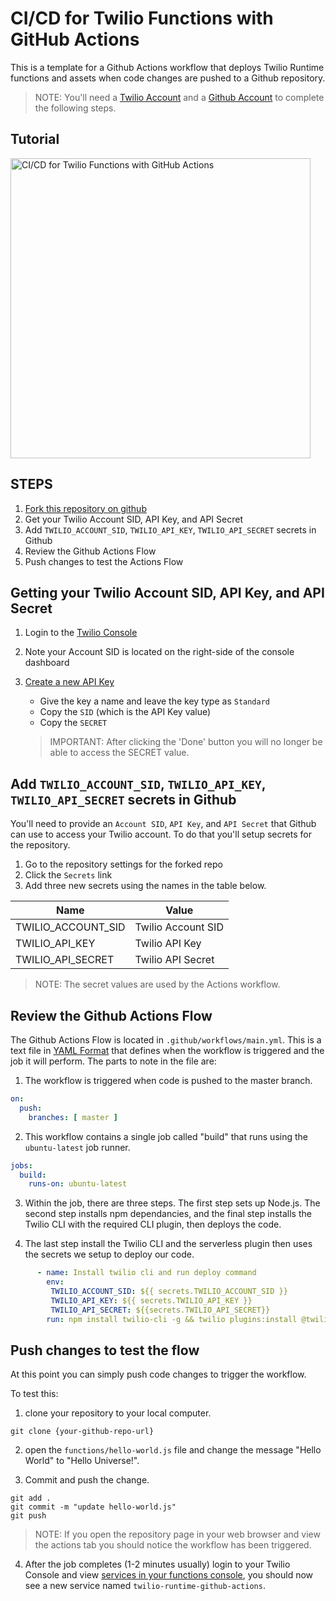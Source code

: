 # CI/CD for Twilio Functions with GitHub Actions

This is a template for a Github Actions workflow that deploys Twilio Runtime functions and assets when code changes are pushed to a Github repository.

> NOTE: You'll need a [Twilio Account](https://twilio.com) and a [Github Account](https://github.com) to complete the following steps.

## Tutorial

<a href="https://youtu.be/g5TbMMdlxLs"><img src="./assets/cover.png" alt="CI/CD for Twilio Functions with GitHub Actions" height="480" /></a>

##  STEPS

1. [Fork this repository on github](https://github.com/dabblelab/twilio-runtime-github-actions/fork)
2. Get your Twilio Account SID, API Key, and API Secret
3. Add `TWILIO_ACCOUNT_SID`, `TWILIO_API_KEY`, `TWILIO_API_SECRET` secrets in Github
4. Review the Github Actions Flow
5. Push changes to test the Actions Flow

## Getting your Twilio Account SID, API Key, and API Secret

1. Login to the [Twilio Console](https://www.twilio.com/console)
2. Note your Account SID is located on the right-side of the console dashboard
3. [Create a new API Key](https://www.twilio.com/console/project/api-keys/create)
    - Give the key a name and leave the key type as `Standard`
    - Copy the `SID` (which is the API Key value)
    - Copy the `SECRET`

    > IMPORTANT: After clicking the 'Done' button you will no longer be able to access the SECRET value.

## Add `TWILIO_ACCOUNT_SID`, `TWILIO_API_KEY`, `TWILIO_API_SECRET` secrets in Github

You'll need to provide an `Account SID`, `API Key`, and `API Secret` that Github can use to access your Twilio account. To do that you'll setup secrets for the repository. 

1. Go to the repository settings for the forked repo
2. Click the `Secrets` link
3. Add three new secrets using the names in the table below.

|Name               |Value               |
|-------------------|--------------------|
|TWILIO_ACCOUNT_SID |Twilio Account SID  |
|TWILIO_API_KEY     |Twilio API Key      |
|TWILIO_API_SECRET  |Twilio API Secret   |

> NOTE: The secret values are used by the Actions workflow.

## Review the Github Actions Flow
The Github Actions Flow is located in `.github/workflows/main.yml`. This is a text file in [YAML Format](https://en.wikipedia.org/wiki/YAML) that defines when the workflow is triggered and the job it will perform. 
The parts to note in the file are:

1. The workflow is triggered when code is pushed to the master branch.

```yaml
on:
  push:
    branches: [ master ]
```

2. This workflow contains a single job called "build" that runs using the `ubuntu-latest` job runner.

```yaml
jobs:
  build:
    runs-on: ubuntu-latest
```

3. Within the job, there are three steps. The first step sets up Node.js. The second step installs npm dependancies, and the final step installs the Twilio CLI with the required CLI plugin, then deploys the code.

4. The last step install the Twilio CLI and the serverless plugin then uses the secrets we setup to deploy our code.

```yaml
      - name: Install twilio cli and run deploy command
        env:
         TWILIO_ACCOUNT_SID: ${{ secrets.TWILIO_ACCOUNT_SID }}
         TWILIO_API_KEY: ${{ secrets.TWILIO_API_KEY }}
         TWILIO_API_SECRET: ${{secrets.TWILIO_API_SECRET}}
        run: npm install twilio-cli -g && twilio plugins:install @twilio-labs/plugin-serverless && twilio serverless:deploy --force
```
## Push changes to test the flow

At this point you can simply push code changes to trigger the workflow.

To test this:

1. clone your repository to your local computer. 

```
git clone {your-github-repo-url}
```

2. open the `functions/hello-world.js` file and change the message "Hello World" to "Hello Universe!". 

3. Commit and push the change.

```
git add .
git commit -m "update hello-world.js"
git push
```

> NOTE: If you open the repository page in your web browser and view the actions tab you should notice the workflow has been triggered.

4. After the job completes (1-2 minutes usually) login to your Twilio Console and view [services in your functions console](https://www.twilio.com/console/functions/overview/services), you should now see a new service named `twilio-runtime-github-actions`.
